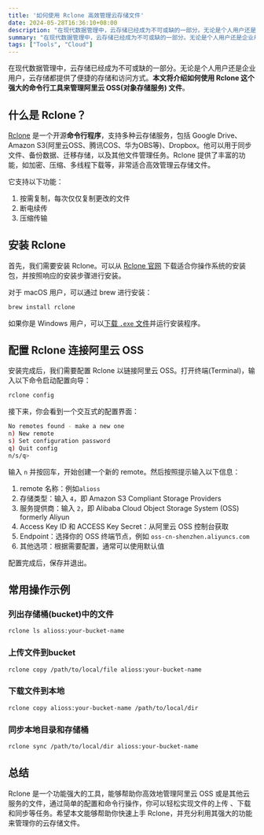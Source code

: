 ```yaml
---
title: '如何使用 Rclone 高效管理云存储文件'
date: 2024-05-28T16:36:10+08:00
description: "在现代数据管理中，云存储已经成为不可或缺的一部分。无论是个人用户还是企业用户，云存储都提供了便捷的存储和访问方式。本文将介绍如何使用 Rclone 这个强大的命令行工具来管理阿里云 OSS(对象存储服务) 文件。"
summary: "在现代数据管理中，云存储已经成为不可或缺的一部分。无论是个人用户还是企业用户，云存储都提供了便捷的存储和访问方式。本文将介绍如何使用 Rclone 这个强大的命令行工具来管理阿里云 OSS(对象存储服务) 文件。"
tags: ["Tools", "Cloud"]
---
```


在现代数据管理中，云存储已经成为不可或缺的一部分。无论是个人用户还是企业用户，云存储都提供了便捷的存储和访问方式。**本文将介绍如何使用 Rclone 这个强大的命令行工具来管理阿里云 OSS(对象存储服务) 文件**。

## 什么是 Rclone？

[Rclone](https://github.com/rclone/rclone) 是一个开源**命令行程序**，支持多种云存储服务，包括 Google Drive、Amazon S3(阿里云OSS、腾讯COS、华为OBS等)、Dropbox。他可以用于同步文件、备份数据、迁移存储，以及其他文件管理任务。Rclone 提供了丰富的功能，如加密、压缩、多线程下载等，非常适合高效管理云存储文件。

它支持以下功能：
1. 按需复制，每次仅仅复制更改的文件
2. 断电续传
3. 压缩传输

## 安装 Rclone

首先，我们需要安装 Rclone。可以从 [Rclone 官网](https://rclone.org/install/) 下载适合你操作系统的安装包，并按照响应的安装步骤进行安装。

对于 macOS 用户，可以通过 brew 进行安装：

```zsh
brew install rclone
```

如果你是 Windows 用户，可以[下载 `.exe` 文件](https://rclone.org/install/#windows-precompiled)并运行安装程序。

## 配置 Rclone 连接阿里云 OSS

安装完成后，我们需要配置 Rclone 以链接阿里云 OSS。打开终端(Terminal)，输入以下命令启动配置向导：

```zsh
rclone config
```

接下来，你会看到一个交互式的配置界面：

```zsh
No remotes found - make a new one
n) New remote
s) Set configuration password
q) Quit config
n/s/q>
```

输入 `n` 并按回车，开始创建一个新的 remote。然后按照提示输入以下信息：

1. remote 名称：例如`alioss`
2. 存储类型：输入 `4`，即 Amazon S3 Compliant Storage Providers
3. 服务提供商：输入 `2`，即 Alibaba Cloud Object Storage System (OSS) formerly Aliyun
4. Access Key ID 和 ACCESS Key Secret：从阿里云 OSS 控制台获取
5. Endpoint：选择你的 OSS 终端节点，例如 `oss-cn-shenzhen.aliyuncs.com`
6. 其他选项：根据需要配置，通常可以使用默认值

配置完成后，保存并退出。

## 常用操作示例

### 列出存储桶(bucket)中的文件

```zsh
rclone ls alioss:your-bucket-name
```

### 上传文件到bucket
```zsh
rclone copy /path/to/local/file alioss:your-bucket-name
```

### 下载文件到本地
```zsh
rclone copy alioss:your-bucket-name /path/to/local/dir
```

### 同步本地目录和存储桶
```zsh
rclone sync /path/to/local/dir alioss:your-bucket-name
```

## 总结

Rclone 是一个功能强大的工具，能够帮助你高效地管理阿里云 OSS 或是其他云服务的文件，通过简单的配置和命令行操作，你可以轻松实现文件的上传
、下载和同步等任务。希望本文能够帮助你快速上手 Rclone，并充分利用其强大的功能来管理你的云存储文件。